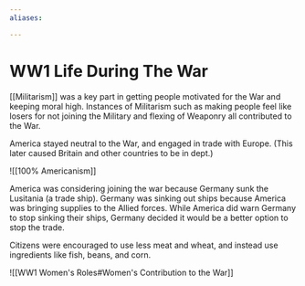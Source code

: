 ```yaml
---
aliases: 

---
```

# WW1 Life During The War
[[Militarism]] was a key part in getting people motivated for the War and keeping moral high. Instances of Militarism such as making people feel like losers for not joining the Military and flexing of Weaponry all contributed to the War.

America stayed neutral to the War, and engaged in trade with Europe. (This later caused Britain and other countries to be in dept.)

![[100% Americanism]]

America was considering joining the war because Germany sunk the Lusitania (a trade ship). Germany was sinking out ships because America was bringing supplies to the Allied forces. While America did warn Germany to stop sinking their ships, Germany decided it would be a better option to stop the trade.

Citizens were encouraged to use less meat and wheat, and instead use ingredients like fish, beans, and corn.

![[WW1 Women's Roles#Women's Contribution to the War]]